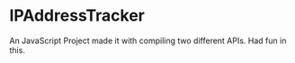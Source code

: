 # IPAddressTracker
An JavaScript Project made it with compiling two different APIs. Had fun in this.
